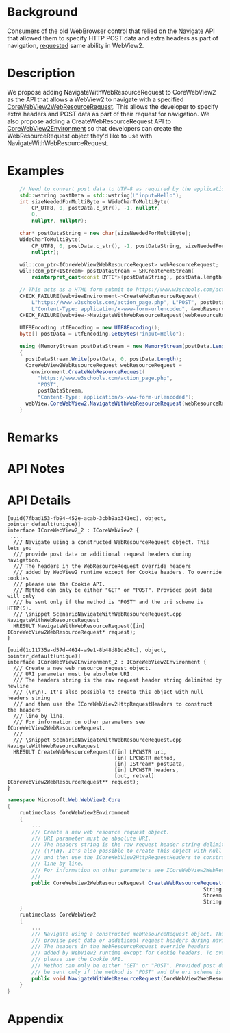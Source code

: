 
# Background
Consumers of the old WebBrowser control that relied on the [Navigate](https://docs.microsoft.com/en-us/previous-versions/aa752133(v=vs.85)) API that allowed them to specify HTTP POST data and extra headers as part of navigation, [requested](https://github.com/MicrosoftEdge/WebViewFeedback/issues/69) same ability in WebView2. 

# Description
We propose adding NavigateWithWebResourceRequest to CoreWebView2 as the API that allows a WebView2 to navigate with a specified [CoreWebView2WebResourceRequest](https://docs.microsoft.com/en-us/microsoft-edge/webview2/reference/dotnet/0-9-628/microsoft-web-webview2-core-corewebview2). This allows the developer to specify extra headers and POST data as part of their request for navigation.
We also propose adding a CreateWebResourceRequest API to [CoreWebView2Environment](https://docs.microsoft.com/en-us/microsoft-edge/webview2/reference/dotnet/0-9-515/microsoft-web-webview2-core-corewebview2environment) so that developers can create the WebResourceRequest object they'd like to use with NavigateWithWebResourceRequest.

# Examples

```cpp
    // Need to convert post data to UTF-8 as required by the application/x-www-form-urlencoded Content-Type 
    std::wstring postData = std::wstring(L"input=Hello");
    int sizeNeededForMultiByte = WideCharToMultiByte(
        CP_UTF8, 0, postData.c_str(), -1, nullptr,
        0,
        nullptr, nullptr);

    char* postDataString = new char[sizeNeededForMultiByte];
    WideCharToMultiByte(
        CP_UTF8, 0, postData.c_str(), -1, postDataString, sizeNeededForMultiByte, nullptr,
        nullptr);

    wil::com_ptr<ICoreWebView2WebResourceRequest> webResourceRequest;
    wil::com_ptr<IStream> postDataStream = SHCreateMemStream(
        reinterpret_cast<const BYTE*>(postDataString), postData.length());

    // This acts as a HTML form submit to https://www.w3schools.com/action_page.php
    CHECK_FAILURE(webviewEnvironment->CreateWebResourceRequest(
        L"https://www.w3schools.com/action_page.php", L"POST", postDataStream.get(),
        L"Content-Type: application/x-www-form-urlencoded", &webResourceRequest));
    CHECK_FAILURE(webview->NavigateWithWebResourceRequest(webResourceRequest.get()));
```

```csharp
    UTF8Encoding utfEncoding = new UTF8Encoding();
    byte[] postData = utfEncoding.GetBytes("input=Hello");

    using (MemoryStream postDataStream = new MemoryStream(postData.Length))
    {
      postDataStream.Write(postData, 0, postData.Length);
      CoreWebView2WebResourceRequest webResourceRequest = 
        environment.CreateWebResourceRequest(
          "https://www.w3schools.com/action_page.php",
          "POST",
          postDataStream,
          "Content-Type: application/x-www-form-urlencoded");
      webView.CoreWebView2.NavigateWithWebResourceRequest(webResourceRequest);
    }
```

# Remarks
<!-- Explanation and guidance that doesn't fit into the Examples section. -->

<!-- APIs should only throw exceptions in exceptional conditions; basically,
only when there's a bug in the caller, such as argument exception.  But if for some
reason it's necessary for a caller to catch an exception from an API, call that
out with an explanation either here or in the Examples -->

# API Notes
<!-- Option 1: Give a one or two line description of each API (type
and member), or at least the ones that aren't obvious
from their name.  These descriptions are what show up
in IntelliSense. For properties, specify the default value of the property if it
isn't the type's default (for example an int-typed property that doesn't default to zero.) -->

<!-- Option 2: Put these descriptions in the below API Details section,
with a "///" comment above the member or type. -->

# API Details
<!-- The exact API, in MIDL3 format (https://docs.microsoft.com/en-us/uwp/midl-3/) -->
```idl
[uuid(7fbad153-fb94-452e-acab-3cbb9ab341ec), object, pointer_default(unique)]
interface ICoreWebView2_2 : ICoreWebView2 {
 ....
  /// Navigate using a constructed WebResourceRequest object. This lets you
  /// provide post data or additional request headers during navigation.
  /// The headers in the WebResourceRequest override headers
  /// added by WebView2 runtime except for Cookie headers. To override cookies
  /// please use the Cookie API.
  /// Method can only be either "GET" or "POST". Provided post data will only
  /// be sent only if the method is "POST" and the uri scheme is HTTP(S).
  /// \snippet ScenarioNavigateWithWebResourceRequest.cpp NavigateWithWebResourceRequest
  HRESULT NavigateWithWebResourceRequest([in] ICoreWebView2WebResourceRequest* request);
}

[uuid(1c11735a-d57d-4614-a9e1-8b48d81da38c), object, pointer_default(unique)]
interface ICoreWebView2Environment_2 : ICoreWebView2Environment {
  /// Create a new web resource request object.
  /// URI parameter must be absolute URI.
  /// The headers string is the raw request header string delimited by newline
  /// (\r\n). It's also possible to create this object with null headers string
  /// and then use the ICoreWebView2HttpRequestHeaders to construct the headers
  /// line by line.
  /// For information on other parameters see ICoreWebView2WebResourceRequest.
  ///
  /// \snippet ScenarioNavigateWithWebResourceRequest.cpp NavigateWithWebResourceRequest
  HRESULT CreateWebResourceRequest([in] LPCWSTR uri,
                                   [in] LPCWSTR method,
                                   [in] IStream* postData,
                                   [in] LPCWSTR headers,
                                   [out, retval] ICoreWebView2WebResourceRequest** request);
}
```

```c#
namespace Microsoft.Web.WebView2.Core
{
    runtimeclass CoreWebView2Environment
    {
        ...
        /// Create a new web resource request object.
        /// URI parameter must be absolute URI.
        /// The headers string is the raw request header string delimited by newline
        /// (\r\n). It's also possible to create this object with null headers string
        /// and then use the ICoreWebView2HttpRequestHeaders to construct the headers
        /// line by line.
        /// For information on other parameters see ICoreWebView2WebResourceRequest.
        ///
        public CoreWebView2WebResourceRequest CreateWebResourceRequest(String uri,
                                                                String method,
                                                                Stream postData,
                                                                String headers);
    }
    runtimeclass CoreWebView2
    {
        ...
        /// Navigate using a constructed WebResourceRequest object. This let's you
        /// provide post data or additional request headers during navigation.
        /// The headers in the WebResourceRequest override headers
        /// added by WebView2 runtime except for Cookie headers. To override cookies
        /// please use the Cookie API.
        /// Method can only be either "GET" or "POST". Provided post data will only
        /// be sent only if the method is "POST" and the uri scheme is HTTP(S).
        public void NavigateWithWebResourceRequest(CoreWebView2WebResourceRequest request);
    }
}
```

# Appendix
<!-- Anything else that you want to write down for posterity, but 
that isn't necessary to understand the purpose and usage of the API.
For example, implementation details. -->
